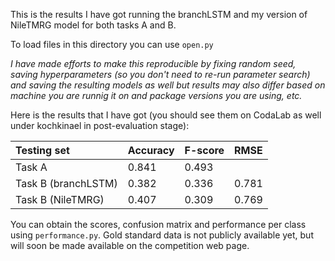 This is the results I have got running the branchLSTM and my version of NileTMRG model for both tasks A and B.

To load files in this directory you can use `open.py` 

*I have made efforts to make this reproducible by fixing random seed, saving hyperparameters (so you don't need to re-run parameter search) and saving the resulting models as well but results may also differ based on machine you are runnig it on and package versions you are using, etc.* 

Here is the results that I have got (you should see them on CodaLab as well under kochkinael in post-evaluation stage):

|     Testing set         | Accuracy | F-score | RMSE |
|  :---                   |     :--- |  :---   |:---  |
| Task A                  |  0.841   |  0.493  |      |
| Task B (branchLSTM)     |  0.382   |  0.336  |0.781 |
| Task B (NileTMRG)       |  0.407   |  0.309  | 0.769|


You can obtain the scores, confusion matrix and performance per class using `performance.py`. Gold standard data is not publicly available yet, but will soon be made available on the competition web page. 


